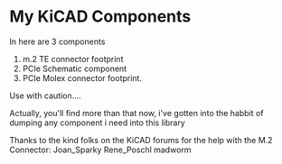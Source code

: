 My KiCAD Components
===================


In here are 3 components
1) m.2 TE connector footprint
2) PCIe Schematic component
3) PCIe Molex connector footprint.

Use with caution....

Actually, you'll find more than that now, i've gotten into the habbit of dumping any
component i need into this library


Thanks to the kind folks on the KiCAD forums for the help with the M.2 Connector:
Joan_Sparky
Rene_Poschl
madworm
